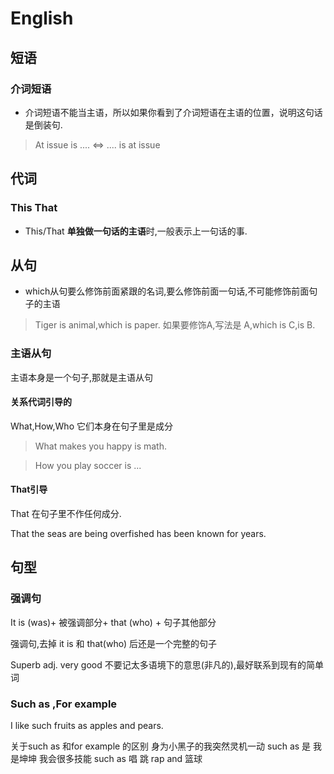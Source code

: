 # English

## 短语

### 介词短语

- 介词短语不能当主语，所以如果你看到了介词短语在主语的位置，说明这句话是倒装句.
> At issue is .... $\iff$    .... is at issue

## 代词

### This That

- This/That **单独做一句话的主语**时,一般表示上一句话的事.

## 从句

- which从句要么修饰前面紧跟的名词,要么修饰前面一句话,不可能修饰前面句子的主语
> Tiger is animal,which is paper.   如果要修饰A,写法是 A,which is C,is B.

### 主语从句

主语本身是一个句子,那就是主语从句

#### 关系代词引导的

What,How,Who  它们本身在句子里是成分

> What makes you happy is math.

> How you play soccer is ...

#### That引导

That 在句子里不作任何成分.

That the seas are being overfished has been known for years.

## 句型

### 强调句

It is (was)+ 被强调部分+ that (who) + 句子其他部分

强调句,去掉 it is 和 that(who) 后还是一个完整的句子 

Superb adj. very good 不要记太多语境下的意思(非凡的),最好联系到现有的简单词


### Such as ,For example

I like such fruits as apples and pears.

关于such as 和for example 的区别 身为小黑子的我突然灵机一动
such as 是 我是坤坤 我会很多技能 such as 唱 跳 rap and 篮球
